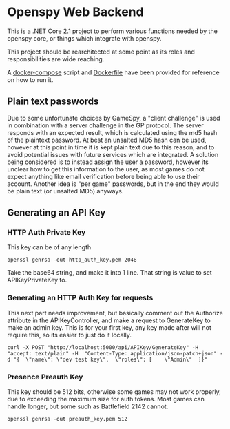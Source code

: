# Openspy Web Backend

This is a .NET Core 2.1 project to perform various functions needed by the openspy core, or things which integrate with openspy.

This project should be rearchitected at some point as its roles and responsibilities are wide reaching.

A [docker-compose](/docker-compose.yaml) script and [Dockerfile](/Dockerfile) have been provided for reference on how to run it.

## Plain text passwords
Due to some unfortunate choices by GameSpy, a "client challenge" is used in combination with a server challenge in the GP protocol. The server responds with an expected result, which is calculated using the md5 hash of the plaintext password. At best an unsalted MD5 hash can be used, however at this point in time it is kept plain text due to this reason, and to avoid potential issues with future services which are integrated. A solution being considered is to instead assign the user a password, however its unclear how to get this information to the user, as most games do not expect anything like email verification before being able to use their account. Another idea is "per game" passwords, but in the end they would be plain text (or unsalted MD5) anyways.

## Generating an API Key

### HTTP Auth Private Key
This key can be of any length

`
openssl genrsa -out http_auth_key.pem 2048
`

Take the base64 string, and make it into 1 line. That string is value to set APIKeyPrivateKey to.

### Generating an HTTP Auth Key for requests

This next part needs improvement, but basically comment out the Authorize attribute in the APIKeyController, and make a request to GenerateKey to make an admin key. This is for your first key, any key made after will not require this, so its easier to just do it locally.

`
curl -X POST "http://localhost:5000/api/APIKey/GenerateKey" -H  "accept: text/plain" -H  "Content-Type: application/json-patch+json" -d "{  \"name\": \"dev test key\",  \"roles\": [    \"Admin\"  ]}"
`

### Presence Preauth Key

This key should be 512 bits, otherwise some games may not work properly, due to exceeding the maximum size for auth tokens. Most games can handle longer, but some such as Battlefield 2142 cannot.

`
openssl genrsa -out preauth_key.pem 512
`

